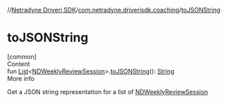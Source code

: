 //[Netradyne Driveri SDK](../index.md)/[com.netradyne.driverisdk.coaching](index.md)/[toJSONString](to-j-s-o-n-string.md)



# toJSONString  
[common]  
Content  
fun [List](https://kotlinlang.org/api/latest/jvm/stdlib/kotlin.collections/-list/index.html)<[NDWeeklyReviewSession](-n-d-weekly-review-session/index.md)>.[toJSONString](to-j-s-o-n-string.md)(): [String](https://kotlinlang.org/api/latest/jvm/stdlib/kotlin/-string/index.html)  
More info  


Get a JSON string representation for a list of [NDWeeklyReviewSession](-n-d-weekly-review-session/index.md)

  



